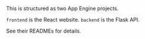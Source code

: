 This is structured as two App Engine projects.

`frontend` is the React website.
`backend` is the Flask API.

See their READMEs for details.
